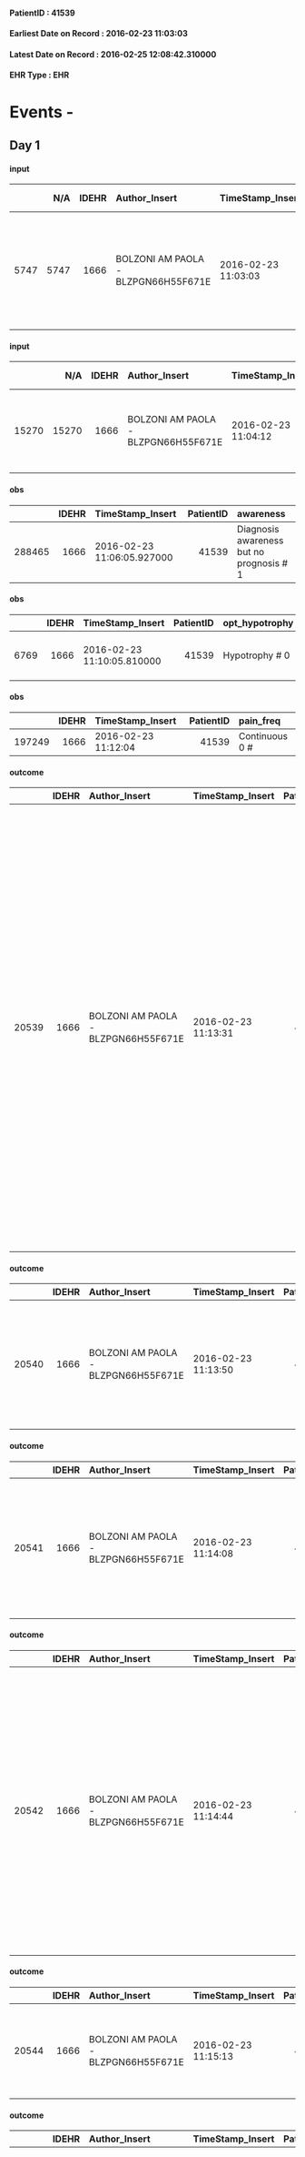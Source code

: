 
#### PatientID : 41539
#### Earliest Date on Record : 2016-02-23 11:03:03
#### Latest Date on Record : 2016-02-25 12:08:42.310000
#### EHR Type : EHR

# Events - 

## Day 1

#### input
|      |    N/A |   IDEHR | Author_Insert                       | TimeStamp_Insert    | EHRType   |   PatientID |   IDDigitalSignDocument | persone_vicine   |   Unnamed: 0_y |   IDANAMNESI_MED |   Non_Rilevabile_y | Note_Non_Rilevabile_y   | opt_consapevolezza                          | diagnosis                                                                                                                  |
|-----:|-------:|--------:|:------------------------------------|:--------------------|:----------|------------:|------------------------:|:-----------------|---------------:|-----------------:|-------------------:|:------------------------|:--------------------------------------------|:---------------------------------------------------------------------------------------------------------------------------|
| 5747 |   5747 |    1666 | BOLZONI AM PAOLA - BLZPGN66H55F671E | 2016-02-23 11:03:03 | EHR       |       41539 |                  282855 | N/A              |           4123 |             3725 |                  0 | NR                      | Awareness of diagnosis but no prognosis # 2 | Nel novembre 2014 diagnosi di adenocarcinoma della coda del pancreas con mts peritoneali sincrone sottoposto a 6 cicli CT. |

#### input
|       |    N/A |   IDEHR | Author_Insert                       | TimeStamp_Insert    |   IDAccess | EHRType   |   PatientID |   IDDigitalSignDocument | persone_vicine   |   Unnamed: 0_y.1 |   IDDIAGNOSI_ICD |   Non_Rilevabile_y.1 | Note_Non_Rilevabile_y.1   | I_ICD                                              | II_ICD                                                             | III_ICD                                                                                     | IV_ICD                                      | V_ICD                                         | I_Anno   | I_Mese   |
|------:|-------:|--------:|:------------------------------------|:--------------------|-----------:|:----------|------------:|------------------------:|:-----------------|-----------------:|-----------------:|---------------------:|:--------------------------|:---------------------------------------------------|:-------------------------------------------------------------------|:--------------------------------------------------------------------------------------------|:--------------------------------------------|:----------------------------------------------|:---------|:---------|
| 15270 |  15270 |    1666 | BOLZONI AM PAOLA - BLZPGN66H55F671E | 2016-02-23 11:04:12 |      25491 | EHR       |       41539 |                  282856 | N/A              |              831 |              831 |                    0 | NR                        | 1572 - Tumori maligni della coda del pancreas#2058 | 1976 - Tumori maligni secondari di retroperitoneo e peritoneo#2154 | 40291 - Cardiopatia ipertensiva non specificata con insufficienza cardiaca congestizia#2335 | V4501 - Stimolatore cardiaco in situ#2376=0 | V667 - Trattamento per cure palliative#2402=0 | 2014#54  | 11#11    |

#### obs
|        |   IDEHR | TimeStamp_Insert           |   PatientID | awareness                                |
|-------:|--------:|:---------------------------|------------:|:-----------------------------------------|
| 288465 |    1666 | 2016-02-23 11:06:05.927000 |       41539 | Diagnosis awareness but no prognosis # 1 |

#### obs
|      |   IDEHR | TimeStamp_Insert           |   PatientID | opt_hypotrophy   | chk_eloquence     | asthenia   | cachexia     | dyspnoea   | body_temp    | agitation_behavior_freq   | mood                                                  | cognitive_state       |
|-----:|--------:|:---------------------------|------------:|:-----------------|:------------------|:-----------|:-------------|:-----------|:-------------|:--------------------------|:------------------------------------------------------|:----------------------|
| 6769 |    1666 | 2016-02-23 11:10:05.810000 |       41539 | Hypotrophy # 0   | fluent speech # 0 | Severe # 3 | cachexia # 0 | No # 0     | Apyrexia # 0 | quiet # 0                 | disappointing # 02; # 03 demoralization; sadness # 11 | confused at times 0 # |

#### obs
|        |   IDEHR | TimeStamp_Insert    |   PatientID | pain_freq      |
|-------:|--------:|:--------------------|------------:|:---------------|
| 197249 |    1666 | 2016-02-23 11:12:04 |       41539 | Continuous 0 # |

#### outcome
|       |   IDEHR | Author_Insert                       | TimeStamp_Insert    |   PatientID |   IDDigitalSignDocument |   IDPAI_VIDAS | opt_problem               |   opt_problem_num | opt_obiettivo                                                                       |   opt_obiettivo_num | opt_stato_problema   |   opt_stato_problema_num | opt_interventi                                                                                                                                                                                                                                                                                                                                                                                                                                                                        |   opt_interventi_num |
|------:|--------:|:------------------------------------|:--------------------|------------:|------------------------:|--------------:|:--------------------------|------------------:|:------------------------------------------------------------------------------------|--------------------:|:---------------------|-------------------------:|:--------------------------------------------------------------------------------------------------------------------------------------------------------------------------------------------------------------------------------------------------------------------------------------------------------------------------------------------------------------------------------------------------------------------------------------------------------------------------------------|---------------------:|
| 20539 |    1666 | BOLZONI AM PAOLA - BLZPGN66H55F671E | 2016-02-23 11:13:31 |       41539 |                  282886 |         22575 | Altered sleep / wake # 31 |                 4 | The patient will describe the factors that interfere with sleep or wakefulness # 61 |                   4 | closed Problem # 2   |                        2 | Counseling - Establishing a trusting and meaningful relationship that promotes understanding of the fears and patient concerns # 501; Counseling - Encourage the patient to report the problems that interfere with sleep # 502; Counseling - Encourage the patient to report the problems that interfere wakefulness # 503; Counseling - Share with the patient the therapeutic path # 504; Education - Educate the patient / caregiver recognition / treatment of the symptom # 506 |                    4 |

#### outcome
|       |   IDEHR | Author_Insert                       | TimeStamp_Insert    |   PatientID |   IDDigitalSignDocument |   IDPAI_VIDAS | opt_problem                                                |   opt_problem_num | opt_obiettivo                                                       |   opt_obiettivo_num | opt_stato_problema   |   opt_stato_problema_num | opt_interventi                                                                                                          |   opt_interventi_num |
|------:|--------:|:------------------------------------|:--------------------|------------:|------------------------:|--------------:|:-----------------------------------------------------------|------------------:|:--------------------------------------------------------------------|--------------------:|:---------------------|-------------------------:|:------------------------------------------------------------------------------------------------------------------------|---------------------:|
| 20540 |    1666 | BOLZONI AM PAOLA - BLZPGN66H55F671E | 2016-02-23 11:13:50 |       41539 |                  282887 |         22576 | Impaired mobility † / limitation of physical movement # 27 |                 1 | Minimize the possibility of injuries. If present, maintain QoL # 47 |                   4 | closed Problem # 2   |                        2 | Assistive products - Request for supply of silicone cushion # 321; Implementation of PAI - Avoid flawed positions # 294 |                    4 |

#### outcome
|       |   IDEHR | Author_Insert                       | TimeStamp_Insert    |   PatientID |   IDDigitalSignDocument |   IDPAI_VIDAS | opt_problem                           |   opt_problem_num | opt_obiettivo                                                           |   opt_obiettivo_num | opt_stato_problema   |   opt_stato_problema_num | opt_interventi                                                                                                                        |   opt_interventi_num |
|------:|--------:|:------------------------------------|:--------------------|------------:|------------------------:|--------------:|:--------------------------------------|------------------:|:------------------------------------------------------------------------|--------------------:|:---------------------|-------------------------:|:--------------------------------------------------------------------------------------------------------------------------------------|---------------------:|
| 20541 |    1666 | BOLZONI AM PAOLA - BLZPGN66H55F671E | 2016-02-23 11:14:08 |       41539 |                  282888 |         22577 | Nutrition / Hydration inadequate # 34 |                 4 | The patient does not avr√ † ¬ † episodes of emesis and / or nausea # 72 |                   4 | closed Problem # 2   |                        2 | Implementation PAI - Administer drugs correctly according to prescription # 602; Implementation of PAI - Therapeutic adjustment # 601 |                    4 |

#### outcome
|       |   IDEHR | Author_Insert                       | TimeStamp_Insert    |   PatientID |   IDDigitalSignDocument |   IDPAI_VIDAS | opt_problem                         |   opt_problem_num | opt_obiettivo                                                                                                                                                                                           |   opt_obiettivo_num | opt_stato_problema   |   opt_stato_problema_num | opt_interventi                                                                                                                                                                                                                                                                                                         |   opt_interventi_num |
|------:|--------:|:------------------------------------|:--------------------|------------:|------------------------:|--------------:|:------------------------------------|------------------:|:--------------------------------------------------------------------------------------------------------------------------------------------------------------------------------------------------------|--------------------:|:---------------------|-------------------------:|:-----------------------------------------------------------------------------------------------------------------------------------------------------------------------------------------------------------------------------------------------------------------------------------------------------------------------|---------------------:|
| 20542 |    1666 | BOLZONI AM PAOLA - BLZPGN66H55F671E | 2016-02-23 11:14:44 |       41539 |                  282889 |         22578 | Deficit in the care of s√® # 25 = 0 |                 4 | Keep the remaining capacit√ † ¬ † in taking care of s√®, helping the patient to accept their limitations, considering himself in a realistic and objective (eating, bathing, dressing, delete) # 40 = 0 |                   4 | Open Problem # 1     |                        1 | Counseling - Encourage to express the feelings about the deficits in the care of care # 96 = 0; Implementation PAI - Help the patient in the activities in which there is still participation while maintaining a non-judgmental attitude # 94 = 0; Counseling - Helping the patient understand their limits # 100 = 0 |                    4 |

#### outcome
|       |   IDEHR | Author_Insert                       | TimeStamp_Insert    |   PatientID |   IDDigitalSignDocument |   IDPAI_VIDAS | opt_problem                                                      |   opt_problem_num | opt_obiettivo                                                   |   opt_obiettivo_num | opt_stato_problema   |   opt_stato_problema_num | opt_interventi                                                                  |   opt_interventi_num |
|------:|--------:|:------------------------------------|:--------------------|------------:|------------------------:|--------------:|:-----------------------------------------------------------------|------------------:|:----------------------------------------------------------------|--------------------:|:---------------------|-------------------------:|:--------------------------------------------------------------------------------|---------------------:|
| 20544 |    1666 | BOLZONI AM PAOLA - BLZPGN66H55F671E | 2016-02-23 11:15:13 |       41539 |                  282894 |         22580 | Impaired mobility † ¬ / limitation of physical movement # 27 = 0 |                 1 | The patient manterr√ † ¬ † ¬ † † mobilit√ the residual # 49 = 0 |                   4 | Open Problem # 1     |                        1 | PAI Implementation - Help the patient favoring its remaining capacity # 369 = 0 |                    1 |

#### outcome
|       |   IDEHR | Author_Insert                       | TimeStamp_Insert    |   PatientID |   IDDigitalSignDocument |   IDPAI_VIDAS | opt_problem                                                                |   opt_problem_num | opt_obiettivo                                                   |   opt_obiettivo_num | opt_stato_problema   |   opt_stato_problema_num | opt_interventi                                                                                                                                                                                                                                                                                                                                                                                       |   opt_interventi_num |
|------:|--------:|:------------------------------------|:--------------------|------------:|------------------------:|--------------:|:---------------------------------------------------------------------------|------------------:|:----------------------------------------------------------------|--------------------:|:---------------------|-------------------------:|:-----------------------------------------------------------------------------------------------------------------------------------------------------------------------------------------------------------------------------------------------------------------------------------------------------------------------------------------------------------------------------------------------------|---------------------:|
| 20547 |    1666 | BOLZONI AM PAOLA - BLZPGN66H55F671E | 2016-02-23 11:15:39 |       41539 |                  282899 |         22583 | Alteration of comfort associated with chronic pain and / or acute # 29 = 0 |                 2 | The patient riferir√ † ¬ † a satisfactory pain control # 56 = 0 |                   1 | Open Problem # 1     |                        1 | PAI Implementation - therapeutic upgrading # 441; PAI Implementation - properly I administer the drugs as prescription # 442; PAI Implementation - To evaluate the efficacy of drug delivery # 443; Counseling - Share with caregiver therapeutic path # 445; PAI Implementation - Evaluate the effectiveness of drug administration # 443 = 0; PAI Implementation - therapeutic upgrading # 441 = 0 |                    2 |

#### outcome
|       |   IDEHR | Author_Insert                       | TimeStamp_Insert    |   PatientID |   IDDigitalSignDocument |   IDPAI_VIDAS | opt_problem                   |   opt_problem_num | opt_obiettivo                                                                                              |   opt_obiettivo_num | opt_stato_problema   |   opt_stato_problema_num | opt_interventi                                                                                                                                                                                                 |   opt_interventi_num |
|------:|--------:|:------------------------------------|:--------------------|------------:|------------------------:|--------------:|:------------------------------|------------------:|:-----------------------------------------------------------------------------------------------------------|--------------------:|:---------------------|-------------------------:|:---------------------------------------------------------------------------------------------------------------------------------------------------------------------------------------------------------------|---------------------:|
| 20548 |    1666 | BOLZONI AM PAOLA - BLZPGN66H55F671E | 2016-02-23 11:16:24 |       41539 |                  282900 |         22584 | Altered sleep / wake # 31 = 0 |                 4 | The patient will report satisfactory conditions in terms of quality both in terms of quantity and # 62 = 0 |                   4 | Open Problem # 1     |                        1 | PAI Implementation - properly I administer the drugs as prescription # 520 = 0; PAI Implementation - To evaluate the efficacy of drug delivery # 521 = 0; PAI Implementation - therapeutic upgrading # 519 = 0 |                    4 |

#### input
|      |    N/A |   Unnamed: 0_x |   IDANAMNESI_INF |   IDEHR | Author_Insert                 | TimeStamp_Insert           | EHRType   |   PatientID |   IDDigitalSignDocument |   Non_Rilevabile_x | Note_Non_Rilevabile_x   | nutritional            | cognitivo_percettivo                 | sonno_riposo   | perc_salute                                               | elimination           | rapporti_fam   | persone_vicine   | Caregiver                        | Religion     |
|-----:|-------:|---------------:|-----------------:|--------:|:------------------------------|:---------------------------|:----------|------------:|------------------------:|-------------------:|:------------------------|:-----------------------|:-------------------------------------|:---------------|:----------------------------------------------------------|:----------------------|:---------------|:-----------------|:---------------------------------|:-------------|
| 1484 |   1484 |           1692 |             2571 |    1666 | TOSI NADIA - TSONDA69E65F952V | 2016-02-23 13:41:14.030000 | EHR       |       41539 |                  283190 |                  0 | NR                      | # 0 nausea, emesis # 1 | uncontrolled pain # 0; confusion # 1 | Insomnia # 0   | increase dell'affaticabilit√ † # 2; # 3 increase asthenia | constipated bowel # 1 | is # 0         | N/A              | Wife Anna, elderly and fatigued. | Catholic # 0 |

#### obs
|       |   IDEHR | TimeStamp_Insert           |   PatientID | personal_hygiene   | urine_elimination   | mobility               | speech            | nausea         | active_diuresis     | lack_of_appetite     | asthenia     | motor_performance                                                                                  | mood         | diet       | cognitive_state          | feces_elimination   |
|------:|--------:|:---------------------------|------------:|:-------------------|:--------------------|:-----------------------|:------------------|:---------------|:--------------------|:---------------------|:-------------|:---------------------------------------------------------------------------------------------------|:-------------|:-----------|:-------------------------|:--------------------|
| 43286 |    1666 | 2016-02-23 13:52:43.870000 |       41539 | Employee # 4       | Employee # 4        | With help and aids # 3 | fluent speech # 0 | Occasional # 0 | active diuresis # 0 | loss of appetite # 0 | Moderate # 1 | 30% - Patient with directions to the hospital or home hospitalization, intensive home support # 03 | sadness # 11 | Absent # 4 | confused - sometimes # 0 | Employee # 4        |

#### obs
|        |   IDEHR | TimeStamp_Insert           |   PatientID |
|-------:|--------:|:---------------------------|------------:|
| 288473 |    1666 | 2016-02-23 13:54:03.137000 |       41539 |

#### obs
|        |   IDEHR | TimeStamp_Insert           |   PatientID |
|-------:|--------:|:---------------------------|------------:|
| 122682 |    1666 | 2016-02-23 15:53:12.037000 |       41539 |

#### obs
|       |   IDEHR | TimeStamp_Insert           |   PatientID | chk_gastrointestinal_symptoms   | asthenia     | motor_performance                                                | body_temp    |
|------:|--------:|:---------------------------|------------:|:--------------------------------|:-------------|:-----------------------------------------------------------------|:-------------|
| 89455 |    1666 | 2016-02-23 18:02:31.117000 |       41539 | nausea - Occasional # 0         | Moderate # 1 | unable to walk, transfers difficolt√ † with support operator # 3 | Apyrexia # 1 |

#### obs
|        |   IDEHR | TimeStamp_Insert    |   PatientID |
|-------:|--------:|:--------------------|------------:|
| 140155 |    1666 | 2016-02-23 18:03:54 |       41539 |

#### obs
|        |   IDEHR | TimeStamp_Insert    |   PatientID |
|-------:|--------:|:--------------------|------------:|
| 197357 |    1666 | 2016-02-23 20:45:20 |       41539 |

#### obs
|       |   IDEHR | TimeStamp_Insert           |   PatientID | personal_hygiene   | mobility        | speech            | memory_deficit      | motor_performance                                                                                | body_temp    |
|------:|--------:|:---------------------------|------------:|:-------------------|:----------------|:------------------|:--------------------|:-------------------------------------------------------------------------------------------------|:-------------|
| 43308 |    1666 | 2016-02-24 06:08:24.023000 |       41539 | Employee # 4       | Independent # 0 | fluent speech # 0 | memory deficits # 0 | 40% - Patient incapacitated, it requires continuous care, bedridden for more 50% of the day # 04 | Apyrexia # 0 |

#### obs
|        |   IDEHR | TimeStamp_Insert    |   PatientID |
|-------:|--------:|:--------------------|------------:|
| 197366 |    1666 | 2016-02-24 06:09:00 |       41539 |

#### obs
|       |   IDEHR | TimeStamp_Insert           |   PatientID | chk_ausili_presidi   | body_temp    | cognitive_state          |
|------:|--------:|:---------------------------|------------:|:---------------------|:-------------|:-------------------------|
| 89464 |    1666 | 2016-02-24 06:56:05.647000 |       41539 | absorbency # 0       | Apyrexia # 1 | confused - sometimes # 0 |

#### obs
|        |   IDEHR | TimeStamp_Insert    |   PatientID |
|-------:|--------:|:--------------------|------------:|
| 140166 |    1666 | 2016-02-24 06:57:12 |       41539 |

#### obs
|        |   IDEHR | TimeStamp_Insert           |   PatientID | opt_attitude   | motor_performance                                                |
|-------:|--------:|:---------------------------|------------:|:---------------|:-----------------------------------------------------------------|
| 119518 |    1666 | 2016-02-24 10:11:05.923000 |       41539 | Positive # 0   | unable to walk, transfers difficolt√ † with support operator # 3 |

#### obs
|       |   IDEHR | TimeStamp_Insert           |   PatientID | opt_cooperation                           | chk_ausili_presidi   | opt_care_giver   | opt_dehydration   | asthenia     | cachexia     | motor_performance              | body_temp    | mood      | cognitive_state           |
|------:|--------:|:---------------------------|------------:|:------------------------------------------|:---------------------|:-----------------|:------------------|:-------------|:-------------|:-------------------------------|:-------------|:----------|:--------------------------|
| 89492 |    1666 | 2016-02-24 10:43:39.030000 |       41539 | discomfort to the technical maneuvers # 2 | absorbency # 0       | absent # 2       | Dehydration # 0   | Moderate # 1 | cachexia # 0 | bedridden, nontransferable # 5 | Apyrexia # 1 | Fear # 08 | confused - constantly # 1 |

#### obs
|      |   IDEHR | TimeStamp_Insert           |   PatientID | opt_hypotrophy   | asthenia   | cachexia     | dyspnoea   | body_temp    | agitation_behavior_freq   | cognitive_state           |
|-----:|--------:|:---------------------------|------------:|:-----------------|:-----------|:-------------|:-----------|:-------------|:--------------------------|:--------------------------|
| 6815 |    1666 | 2016-02-24 10:48:40.697000 |       41539 | Hypotrophy # 0   | Severe # 3 | cachexia # 0 | No # 0     | Apyrexia # 0 | agitated at times # 2     | continuously confused # 1 |

#### obs
|        |   IDEHR | TimeStamp_Insert    |   PatientID | breath     | consolability                                          | body_language                                                                               | facial_expression                       |
|-------:|--------:|:--------------------|------------:|:-----------|:-------------------------------------------------------|:--------------------------------------------------------------------------------------------|:----------------------------------------|
| 272005 |    1666 | 2016-02-24 10:49:22 |       41539 | Normal 0 # | Inconsolable. Do not get distracted n√ © reassures # 2 | Rigidit√ † (closed fists, try to hit). Agitation. Knees bent. aimless movements, jerky. # 2 | Sad, anxious, contracted (frowning) # 1 |

#### obs
|        |   IDEHR | TimeStamp_Insert    |   PatientID | breath     | consolability                                          | body_language                                                                               | facial_expression   |
|-------:|--------:|:--------------------|------------:|:-----------|:-------------------------------------------------------|:--------------------------------------------------------------------------------------------|:--------------------|
| 272006 |    1666 | 2016-02-24 10:49:34 |       41539 | Normal 0 # | Inconsolable. Do not get distracted n√ © reassures # 2 | Rigidit√ † (closed fists, try to hit). Agitation. Knees bent. aimless movements, jerky. # 2 | Grimacing # 2       |


## Day 2

#### obs
|       |   IDEHR | TimeStamp_Insert           |   PatientID | personal_hygiene   | urine_elimination   | speech      | motor_performance                                                                                  | body_temp    | cognitive_state             |
|------:|--------:|:---------------------------|------------:|:-------------------|:--------------------|:------------|:---------------------------------------------------------------------------------------------------|:-------------|:----------------------------|
| 43317 |    1666 | 2016-02-24 11:10:01.463000 |       41539 | Employee # 4       | Employee # 4        | aphasia # 3 | 30% - Patient with directions to the hospital or home hospitalization, intensive home support # 03 | Apyrexia # 0 | confused - continuously # 1 |

#### obs
|        |   IDEHR | TimeStamp_Insert    |   PatientID | breath     | consolability                                          | body_language                                                                               | facial_expression   |
|-------:|--------:|:--------------------|------------:|:-----------|:-------------------------------------------------------|:--------------------------------------------------------------------------------------------|:--------------------|
| 272009 |    1666 | 2016-02-24 11:11:00 |       41539 | Normal 0 # | Inconsolable. Do not get distracted n√ © reassures # 2 | Rigidit√ † (closed fists, try to hit). Agitation. Knees bent. aimless movements, jerky. # 2 | Grimacing # 2       |

#### obs
|        |   IDEHR | TimeStamp_Insert           |   PatientID |
|-------:|--------:|:---------------------------|------------:|
| 300680 |    1666 | 2016-02-24 14:17:02.060000 |       41539 |

#### obs
|       |   IDEHR | TimeStamp_Insert           |   PatientID | chk_ausili_presidi   | opt_care_giver   | opt_dehydration   | asthenia   | cachexia     | motor_performance              | body_temp    | diet       | cognitive_state           |
|------:|--------:|:---------------------------|------------:|:---------------------|:-----------------|:------------------|:-----------|:-------------|:-------------------------------|:-------------|:-----------|:--------------------------|
| 89517 |    1666 | 2016-02-24 20:50:55.197000 |       41539 | absorbency # 0       | absent # 2       | Dehydration # 0   | Severe # 2 | cachexia # 0 | bedridden, nontransferable # 5 | Apyrexia # 1 | absent # 4 | confused - constantly # 1 |

#### obs
|        |   IDEHR | TimeStamp_Insert    |   PatientID | breath     | consolability           | body_language   | facial_expression           |
|-------:|--------:|:--------------------|------------:|:-----------|:------------------------|:----------------|:----------------------------|
| 272023 |    1666 | 2016-02-24 20:52:19 |       41539 | Normal 0 # | Not for consolation # 0 | Relaxed # 0     | Smiling or inexpressive # 0 |

#### obs
|        |   IDEHR | TimeStamp_Insert    |   PatientID | breath                                                                          | consolability           | body_language   | facial_expression           |
|-------:|--------:|:--------------------|------------:|:--------------------------------------------------------------------------------|:------------------------|:----------------|:----------------------------|
| 272024 |    1666 | 2016-02-24 21:33:38 |       41539 | Breath at times altered. Short periods of hyperventilation (breathing hard) # 1 | Not for consolation # 0 | Relaxed # 0     | Smiling or inexpressive # 0 |

#### obs
|       |   IDEHR | TimeStamp_Insert           |   PatientID | motor_performance                                                                                  |
|------:|--------:|:---------------------------|------------:|:---------------------------------------------------------------------------------------------------|
| 43341 |    1666 | 2016-02-24 21:41:59.420000 |       41539 | 30% - Patient with directions to the hospital or home hospitalization, intensive home support # 03 |

#### obs
|        |   IDEHR | TimeStamp_Insert    |   PatientID | breath     | consolability           | body_language   | facial_expression           |
|-------:|--------:|:--------------------|------------:|:-----------|:------------------------|:----------------|:----------------------------|
| 272028 |    1666 | 2016-02-25 05:47:33 |       41539 | Normal 0 # | Not for consolation # 0 | Relaxed # 0     | Smiling or inexpressive # 0 |

#### obs
|       |   IDEHR | TimeStamp_Insert           |   PatientID | motor_performance                                                                                  |
|------:|--------:|:---------------------------|------------:|:---------------------------------------------------------------------------------------------------|
| 43348 |    1666 | 2016-02-25 06:27:13.110000 |       41539 | 30% - Patient with directions to the hospital or home hospitalization, intensive home support # 03 |

#### obs
|        |   IDEHR | TimeStamp_Insert    |   PatientID | breath     | consolability           | body_language   | facial_expression           |
|-------:|--------:|:--------------------|------------:|:-----------|:------------------------|:----------------|:----------------------------|
| 272029 |    1666 | 2016-02-25 06:35:11 |       41539 | Normal 0 # | Not for consolation # 0 | Relaxed # 0     | Smiling or inexpressive # 0 |

#### obs
|       |   IDEHR | TimeStamp_Insert           |   PatientID | personal_hygiene   | urine_elimination   | mobility   | hemorrhagic_manifestation   | speech   | cough   | nausea   | memory_deficit   | cognitive_deficit   | active_diuresis   | lack_of_appetite   | asthenia   | cachexia   | dyspnoea   | motor_performance   | body_temp   | mood   | diet   | cognitive_state   | feces_elimination   | consumption_help   |
|------:|--------:|:---------------------------|------------:|:-------------------|:--------------------|:-----------|:----------------------------|:---------|:--------|:---------|:-----------------|:--------------------|:------------------|:-------------------|:-----------|:-----------|:-----------|:--------------------|:------------|:-------|:-------|:------------------|:--------------------|:-------------------|
| 43351 |    1666 | 2016-02-25 09:09:18.130000 |       41539 | NR                 | NR                  | NR         | NR                          | NR       | NR      | NR       | NR               | NR                  | NR                | NR                 | NR         | NR         | NR         | NR                  | NR          | NR     | NR     | NR                | NR                  | NR                 |

#### outcome
|       |   IDEHR | Author_Insert                          | TimeStamp_Insert    |   PatientID |   IDDigitalSignDocument |   IDPAI_VIDAS | opt_problem                                                                |   opt_problem_num | opt_obiettivo                                                   |   opt_obiettivo_num | opt_stato_problema   |   opt_stato_problema_num | opt_interventi                                                                                                                                                                                                                                                                                                                                                                                       |   opt_interventi_num |
|------:|--------:|:---------------------------------------|:--------------------|------------:|------------------------:|--------------:|:---------------------------------------------------------------------------|------------------:|:----------------------------------------------------------------|--------------------:|:---------------------|-------------------------:|:-----------------------------------------------------------------------------------------------------------------------------------------------------------------------------------------------------------------------------------------------------------------------------------------------------------------------------------------------------------------------------------------------------|---------------------:|
| 20802 |    1666 | Taraschi GIANFRANCO - TRSGFR72S30F205H | 2016-02-25 09:09:47 |       41539 |                  284701 |         22838 | Alteration of comfort associated with chronic pain and / or acute # 29 = 0 |                 2 | The patient riferir√ † ¬ † a satisfactory pain control # 56 = 0 |                   1 | closed Problem # 2   |                        2 | PAI Implementation - therapeutic upgrading # 441; PAI Implementation - properly I administer the drugs as prescription # 442; PAI Implementation - To evaluate the efficacy of drug delivery # 443; Counseling - Share with caregiver therapeutic path # 445; PAI Implementation - Evaluate the effectiveness of drug administration # 443 = 0; PAI Implementation - therapeutic upgrading # 441 = 0 |                    2 |

#### outcome
|       |   IDEHR | Author_Insert                          | TimeStamp_Insert    |   PatientID |   IDDigitalSignDocument |   IDPAI_VIDAS | opt_problem                   |   opt_problem_num | opt_obiettivo                                                                                              |   opt_obiettivo_num | ds_note      | opt_stato_problema   |   opt_stato_problema_num | opt_interventi                                                                                                                                                                                                 |   opt_interventi_num |
|------:|--------:|:---------------------------------------|:--------------------|------------:|------------------------:|--------------:|:------------------------------|------------------:|:-----------------------------------------------------------------------------------------------------------|--------------------:|:-------------|:---------------------|-------------------------:|:---------------------------------------------------------------------------------------------------------------------------------------------------------------------------------------------------------------|---------------------:|
| 20803 |    1666 | Taraschi GIANFRANCO - TRSGFR72S30F205H | 2016-02-25 09:10:16 |       41539 |                  284702 |         22839 | Altered sleep / wake # 31 = 0 |                 4 | The patient will report satisfactory conditions in terms of quality both in terms of quantity and # 62 = 0 |                   4 | patient died | closed Problem # 2   |                        2 | PAI Implementation - properly I administer the drugs as prescription # 520 = 0; PAI Implementation - To evaluate the efficacy of drug delivery # 521 = 0; PAI Implementation - therapeutic upgrading # 519 = 0 |                    4 |

#### outcome
|       |   IDEHR | Author_Insert                          | TimeStamp_Insert    |   PatientID |   IDDigitalSignDocument |   IDPAI_VIDAS | opt_problem                                                      |   opt_problem_num | opt_obiettivo                                                   |   opt_obiettivo_num | ds_note      | opt_stato_problema   |   opt_stato_problema_num | opt_interventi                                                                  |   opt_interventi_num |
|------:|--------:|:---------------------------------------|:--------------------|------------:|------------------------:|--------------:|:-----------------------------------------------------------------|------------------:|:----------------------------------------------------------------|--------------------:|:-------------|:---------------------|-------------------------:|:--------------------------------------------------------------------------------|---------------------:|
| 20804 |    1666 | Taraschi GIANFRANCO - TRSGFR72S30F205H | 2016-02-25 09:10:47 |       41539 |                  284703 |         22840 | Impaired mobility † ¬ / limitation of physical movement # 27 = 0 |                 1 | The patient manterr√ † ¬ † ¬ † † mobilit√ the residual # 49 = 0 |                   4 | patient died | closed Problem # 2   |                        2 | PAI Implementation - Help the patient favoring its remaining capacity # 369 = 0 |                    1 |

#### outcome
|       |   IDEHR | Author_Insert                          | TimeStamp_Insert    |   PatientID |   IDDigitalSignDocument |   IDPAI_VIDAS | opt_problem                         |   opt_problem_num | opt_obiettivo                                                                                                                                                                                           |   opt_obiettivo_num | ds_note      | opt_stato_problema   |   opt_stato_problema_num | opt_interventi                                                                                                                                                                                                                                                                                                         |   opt_interventi_num |
|------:|--------:|:---------------------------------------|:--------------------|------------:|------------------------:|--------------:|:------------------------------------|------------------:|:--------------------------------------------------------------------------------------------------------------------------------------------------------------------------------------------------------|--------------------:|:-------------|:---------------------|-------------------------:|:-----------------------------------------------------------------------------------------------------------------------------------------------------------------------------------------------------------------------------------------------------------------------------------------------------------------------|---------------------:|
| 20805 |    1666 | Taraschi GIANFRANCO - TRSGFR72S30F205H | 2016-02-25 09:11:11 |       41539 |                  284709 |         22841 | Deficit in the care of s√® # 25 = 0 |                 4 | Keep the remaining capacit√ † ¬ † in taking care of s√®, helping the patient to accept their limitations, considering himself in a realistic and objective (eating, bathing, dressing, delete) # 40 = 0 |                   4 | patient died | closed Problem # 2   |                        2 | Counseling - Encourage to express the feelings about the deficits in the care of care # 96 = 0; Implementation PAI - Help the patient in the activities in which there is still participation while maintaining a non-judgmental attitude # 94 = 0; Counseling - Helping the patient understand their limits # 100 = 0 |                    4 |

#### death
|     |   IDDecesso |   IDEHR | Author_Insert                       | TimeStamp_Insert    |   PatientID |   IDDigitalSignDocument | Date                | Luogo_decesso     |
|----:|------------:|--------:|:------------------------------------|:--------------------|------------:|------------------------:|:--------------------|:------------------|
| 674 |         680 |    1666 | BOLZONI AM PAOLA - BLZPGN66H55F671E | 2016-02-25 09:20:39 |       41539 |                  284720 | 2016-02-25 08:55:00 | Vidas Hospice # 1 |


## Day 3

#### obs
|        |   IDEHR | TimeStamp_Insert           |   PatientID |
|-------:|--------:|:---------------------------|------------:|
| 122686 |    1666 | 2016-02-25 12:08:42.310000 |       41539 |



